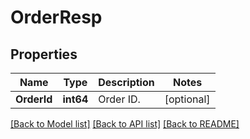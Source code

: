 # OrderResp

## Properties

Name | Type | Description | Notes
------------ | ------------- | ------------- | -------------
**OrderId** | **int64** | Order ID. | [optional] 

[[Back to Model list]](../README.md#documentation-for-models) [[Back to API list]](../README.md#documentation-for-api-endpoints) [[Back to README]](../README.md)


